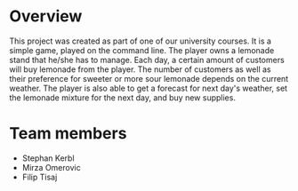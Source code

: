 # Overview
This project was created as part of one of our university courses. It is a simple game, played on the command line. The player owns a lemonade stand that he/she has to manage. Each day, a certain amount of customers will buy lemonade from the player. The number of customers as well as their preference for sweeter or more sour lemonade depends on the current weather. The player is also able to get a forecast for next day's weather, set the lemonade mixture for the next day, and buy new supplies.

# Team members
* Stephan Kerbl
* Mirza Omerovic
* Filip Tisaj
